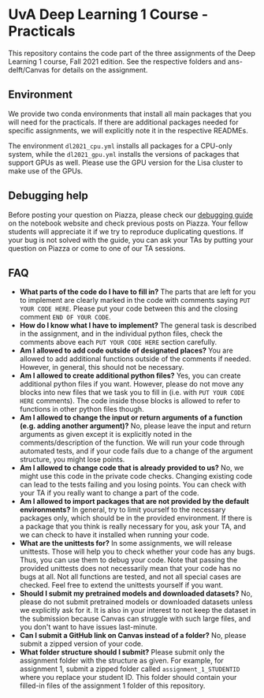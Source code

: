 # UvA Deep Learning 1 Course - Practicals

This repository contains the code part of the three assignments of the Deep Learning 1 course, Fall 2021 edition. See the respective folders and ans-delft/Canvas for details on the assignment.

## Environment

We provide two conda environments that install all main packages that you will need for the practicals. If there are additional packages needed for specific assignments, we will explicitly note it in the respective READMEs.

The environment `dl2021_cpu.yml` installs all packages for a CPU-only system, while the `dl2021_gpu.yml` installs the versions of packages that support GPUs as well. Please use the GPU version for the Lisa cluster to make use of the GPUs.

## Debugging help

Before posting your question on Piazza, please check our [debugging guide](https://uvadlc-notebooks.readthedocs.io/en/latest/tutorial_notebooks/guide3/Debugging_PyTorch.html) on the notebook website and check previous posts on Piazza. Your fellow students will appreciate it if we try to reproduce duplicating questions. If your bug is not solved with the guide, you can ask your TAs by putting your question on Piazza or come to one of our TA sessions.

## FAQ

* __What parts of the code do I have to fill in?__ The parts that are left for you to implement are clearly marked in the code with comments saying `PUT YOUR CODE HERE`. Please put your code between this and the closing comment `END OF YOUR CODE`.
* __How do I know what I have to implement?__ The general task is described in the assignment, and in the individual python files, check the comments above each `PUT YOUR CODE HERE` section carefully.
* __Am I allowed to add code outside of designated places?__ You are allowed to add additional functions outside of the comments if needed. However, in general, this should not be necessary.
* __Am I allowed to create additional python files?__ Yes, you can create additional python files if you want. However, please do not move any blocks into new files that we task you to fill in (i.e. with `PUT YOUR CODE HERE` comments). The code inside those blocks is allowed to refer to functions in other python files though.
* __Am I allowed to change the input or return arguments of a function (e.g. adding another argument)?__ No, please leave the input and return arguments as given except it is explicitly noted in the comments/description of the function. We will run your code through automated tests, and if your code fails due to a change of the argument structure, you might lose points. 
* __Am I allowed to change code that is already provided to us?__ No, we might use this code in the private code checks. Changing existing code can lead to the tests failing and you losing points. You can check with your TA if you really want to change a part of the code.
* __Am I allowed to import packages that are not provided by the default environments?__ In general, try to limit yourself to the necessary packages only, which should be in the provided environment. If there is a package that you think is really necessary for you, ask your TA, and we can check to have it installed when running your code.
* __What are the unittests for?__ In some assignments, we will release unittests. Those will help you to check whether your code has any bugs. Thus, you can use them to debug your code. Note that passing the provided unittests does not necessarily mean that your code has no bugs at all. Not all functions are tested, and not all special cases are checked. Feel free to extend the unittests yourself if you want.
* __Should I submit my pretrained models and downloaded datasets?__ No, please do not submit pretrained models or downloaded datasets unless we explicitly ask for it. It is also in your interest to not keep the dataset in the submission because Canvas can struggle with such large files, and you don't want to have issues last-minute.
* __Can I submit a GitHub link on Canvas instead of a folder?__ No, please submit a zipped version of your code.
* __What folder structure should I submit?__ Please submit only the assignment folder with the structure as given. For example, for assignment 1, submit a zipped folder called `assignment_1_STUDENTID` where you replace your student ID. This folder should contain your filled-in files of the assignment 1 folder of this repository.